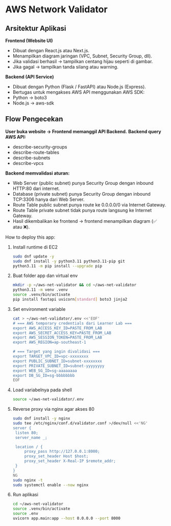 # AWS Network Validator
## Arsitektur Aplikasi

**Frontend (Website UI)**
- Dibuat dengan React.js atau Next.js.
- Menampilkan diagram jaringan (VPC, Subnet, Security Group, dll).
- Jika validasi berhasil → tampilkan centang hijau seperti di gambar.
- Jika gagal → tampilkan tanda silang atau warning.

**Backend (API Service)**
- Dibuat dengan Python (Flask / FastAPI) atau Node.js (Express).
- Bertugas untuk mengakses AWS API menggunakan AWS SDK:
- Python → boto3
- Node.js → aws-sdk

## Flow Pengecekan
**User buka website → Frontend memanggil API Backend.**
**Backend query AWS API:**
- describe-security-groups
- describe-route-tables
- describe-subnets
- describe-vpcs

**Backend memvalidasi aturan:**
- Web Server (public subnet) punya Security Group dengan inbound HTTP:80 dari internet.
- Database (private subnet) punya Security Group dengan inbound TCP:3306 hanya dari Web Server.
- Route Table public subnet punya route ke 0.0.0.0/0 via Internet Gateway.
- Route Table private subnet tidak punya route langsung ke Internet Gateway.
- Hasil dikembalikan ke frontend → frontend menampilkan diagram (✅ atau ❌).

How to deploy this app:
1. Install runtime di EC2
   ```bash
   sudo dnf update -y
   sudo dnf install -y python3.11 python3.11-pip git
   python3.11 -m pip install --upgrade pip
2. Buat folder app dan virtual env
   ```bash
   mkdir -p ~/aws-net-validator && cd ~/aws-net-validator
   python3.11 -m venv .venv
   source .venv/bin/activate
   pip install fastapi uvicorn[standard] boto3 jinja2
3. Set environment variable
   ```bash
   cat > ~/aws-net-validator/.env <<'EOF'
   # === AWS temporary credentials dari Learner Lab ===
   export AWS_ACCESS_KEY_ID=PASTE_FROM_LAB
   export AWS_SECRET_ACCESS_KEY=PASTE_FROM_LAB
   export AWS_SESSION_TOKEN=PASTE_FROM_LAB
   export AWS_REGION=ap-southeast-1

   # === Target yang ingin divalidasi ===
   export TARGET_VPC_ID=vpc-xxxxxxxx
   export PUBLIC_SUBNET_ID=subnet-xxxxxxxx
   export PRIVATE_SUBNET_ID=subnet-yyyyyyyy
   export WEB_SG_ID=sg-aaaaaaaa
   export DB_SG_ID=sg-bbbbbbbb
   EOF
4. Load variabelnya pada shell
   ```bash
   source ~/aws-net-validator/.env
5. Reverse proxy via nginx agar akses 80
   ```bash
   sudo dnf install -y nginx
   sudo tee /etc/nginx/conf.d/validator.conf >/dev/null <<'NG'
   server {
    listen 80;
    server_name _;

    location / {
        proxy_pass http://127.0.0.1:8000;
        proxy_set_header Host $host;
        proxy_set_header X-Real-IP $remote_addr;
    }
   }
   NG
   sudo nginx -t
   sudo systemctl enable --now nginx

6. Run aplikasi
   ```bash
   cd ~/aws-net-validator
   source .venv/bin/activate
   source .env
   uvicorn app.main:app --host 0.0.0.0 --port 8000





